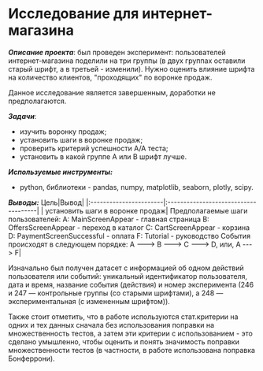 # **Исследование для интернет-магазина**



***Описание проекта***:
 был проведен эксперимент: пользователей интернет-магазина поделили на три группы (в двух группах оставили старый шрифт, а в третьей - изменили). Нужно оценить влияние  шрифта на количество клиентов, "проходящих" по воронке продаж. 

 Данное исследование является завершенным, доработки не предполагаются.

***Задачи***:
  - изучить воронку продаж;
  - установить шаги в воронке продаж;
  - проверить критерий успешности А/А теста;
  - установить в какой группе А или В шрифт лучше.

***Используемые инструменты:***
   - python, библиотеки - pandas, numpy, matplotlib, seaborn, plotly, scipy.


***Выводы:***
  Цель|Вывод|
  |:-----------------------|:-------------------------------------|
  | установить шаги в воронке продаж| Предполагаемые шаги пользователей:
    А: MainScreenAppear - главная страница 
    B: OffersScreenAppear - переход в каталог
    C: CartScreenAppear - корзина
    D: PaymentScreenSuccessful - оплата
    F: Tutorial - руководство
  События происходят в следующем порядке:
A ---> B ---> C ---> D, или, A ---> F|


Изначально был получен датасет с информацией об одном действий пользователя или событий: уникальный идентификатор пользователя, дата и время, название события (действия) и номер эксперимента (246 и 247 — контрольные группы (со старыми шрифтами), а 248 — экспериментальная (с измененным шрифтом)).

Также стоит отметить, что в работе используются стат.критерии на одних и тех данных сначала без использования поправки на множественность тестов, а затем эти критерии с использованием - это сделано умышленно, чтобы оценить и понять значимость поправки множественности тестов (в частности, в работе использована поправка Бонферрони).
